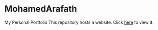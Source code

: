 # MohamedArafath
My Personal Portfolio
This repository hosts a website. Click [here](https://DevArafath.github.io/MohamedArafath/) to view it.


